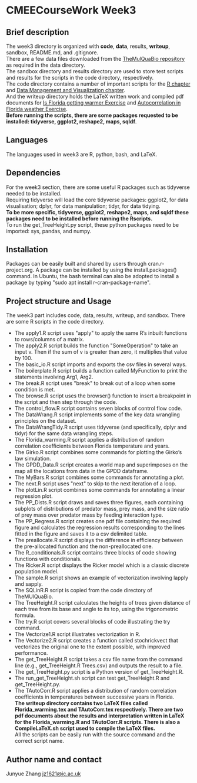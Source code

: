 # CMEECourseWork Week3
## Brief description
The week3 directory is organized with **code**, **data**, results, **writeup**, sandbox, README.md, and .gitignore.  
There are a few data files downloaded from the [TheMulQuaBio repository](https://github.com/mhasoba/TheMulQuaBio) as required in the data directory.  
The sandbox directory and results directory are used to store test scripts and results for the scripts in the code directory, respectively.  
The code directory contains a number of important scripts for the  [R chapter](https://mhasoba.github.io/TheMulQuaBio/notebooks/07-R.html#practicals) and [Data Management and Visualization chapter](https://mhasoba.github.io/TheMulQuaBio/notebooks/08-Data_R.html#id3).  
And the writeup directory holds the LaTeX written work and compiled pdf documents for [Is Florida getting warmer Exercise](https://mhasoba.github.io/TheMulQuaBio/notebooks/07-R.html#id2) and [Autocorrelation in Florida weather Exercise](https://mhasoba.github.io/TheMulQuaBio/notebooks/07-R.html#id2).  
**Before running the scripts, there are some packages requested to be installed: tidyverse, ggplot2, reshape2, maps, sqldf**.

## Languages
The languages used in week3 are R, python, bash, and LaTeX.


## Dependencies
For the week3 section, there are some useful R packages such as tidyverse needed to be installed.  
Requiring tidyverse will load the core tidyverse packages: ggplot2, for data visualisation; dplyr, for data manipulation; tidyr, for data tidying.  
**To be more specific, tidyverse, ggplot2, reshape2, maps, and sqldf these packages need to be installed before running the Rscripts.**  
To run the get_TreeHeight.py script, these python packages need to be imported: sys, pandas, and numpy.

## Installation
Packages can be easily built and shared by users through cran.r-project.org. A package can be installed by using the install.packages() command. In Ubuntu, the bash terminal can also be adopted to install a package by typing "sudo apt install r-cran-package-name".

## Project structure and Usage
The week3 part includes code, data, results, writeup, and sandbox. There are some R scripts in the code directory.
+ The apply1.R script uses "apply" to apply the same R’s inbuilt functions to rows/columns of a matrix. 
+ The apply2.R script builds the function "SomeOperation" to take an input v. Then if the sum of v is greater than zero, it multiplies that value by 100.
+ The basic_io.R script imports and exports the csv files in several ways.
+ The boilerplate.R script builds a function called MyFunction to print the statements involving Arg1, Arg2.
+ The break.R script uses "break" to break out of a loop when some condition is met.
+ The browse.R script uses the browser() function to insert a breakpoint in the script and then step through the code.
+ The control_flow.R script contains seven blocks of control flow code.
+ The DataWrang.R script implements some of the key data wrangling principles on the dataset.
+ The DataWrangTidy.R script uses tidyverse (and specifically, dplyr and tidyr) for the same data wrangling steps.
+ The Florida_warming.R script applies a distribution of random correlation coefficients between Florida temperature and years.
+ The Girko.R script combines some commands for plotting the Girko’s law simulation.
+ The GPDD_Data.R script creates a world map and superimposes on the map all the locations from data in the GPDD dataframe.
+ The MyBars.R script combines some commands for annotating a plot.
+ The next.R script uses "next" to skip to the next iteration of a loop.
+ The plotLin.R script combines some commands for annotating a linear regression plot.
+ The PP_Dists.R script draws and saves three figures, each containing subplots of distributions of predator mass, prey mass, and the size ratio of prey mass over predator mass by feeding interaction type.
+ The PP_Regress.R script creates one pdf file containing the required figure and calculates the regression results corresponding to the lines fitted in the figure and saves it to a csv delimited table.
+ The preallocate.R script displays the difference in efficiency between the pre-allocated function and the non-preallocated one.
+ The R_conditionals.R script contains three blocks of code showing functions with conditionals.
+ The Ricker.R script displays the Ricker model which is a classic discrete population model.
+ The sample.R script shows an example of vectorization involving lapply and sapply.
+ The SQLinR.R script is copied from the code directory of TheMUlQuaBio.
+ The TreeHeight.R script calculates the heights of trees given distance of each tree from its base and angle to its top, using the trigonometric formula.
+ The try.R script covers several blocks of code illustrating the try command.
+ The Vectorize1.R script illustrates vectorization in R.
+ The Vectorize2.R script creates a function called stochrickvect that vectorizes the original one to the extent possible, with improved performance.
+ The get_TreeHeight.R script takes a csv file name from the command line (e.g., get_TreeHeight.R Trees.csv) and outputs the result to a file.
+ The get_TreeHeight.py script is a Python version of get_TreeHeight.R.
+ The run_get_TreeHeight.sh script can test get_TreeHeight.R and get_TreeHeight.py.
+ The TAutoCorr.R script applies a distribution of random correlation coefficients in temperatures between successive years in Florida.  
**The writeup directory contains two LaTeX files called Florida_warming.tex and TAutoCorr.tex respectively. There are two pdf documents about the results and interpretation written in LaTeX for the Florida_warming.R and TAutoCorr.R scripts. There is also a CompileLaTeX.sh script used to compile the LaTeX files.**  
All the scripts can be easily run with the source command and the correct script name.

## Author name and contact
Junyue Zhang  jz1621@ic.ac.uk
